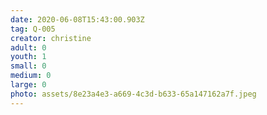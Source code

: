 ```yaml
---
date: 2020-06-08T15:43:00.903Z
tag: Q-005
creator: christine
adult: 0
youth: 1
small: 0
medium: 0
large: 0
photo: assets/8e23a4e3-a669-4c3d-b633-65a147162a7f.jpeg
---
```

